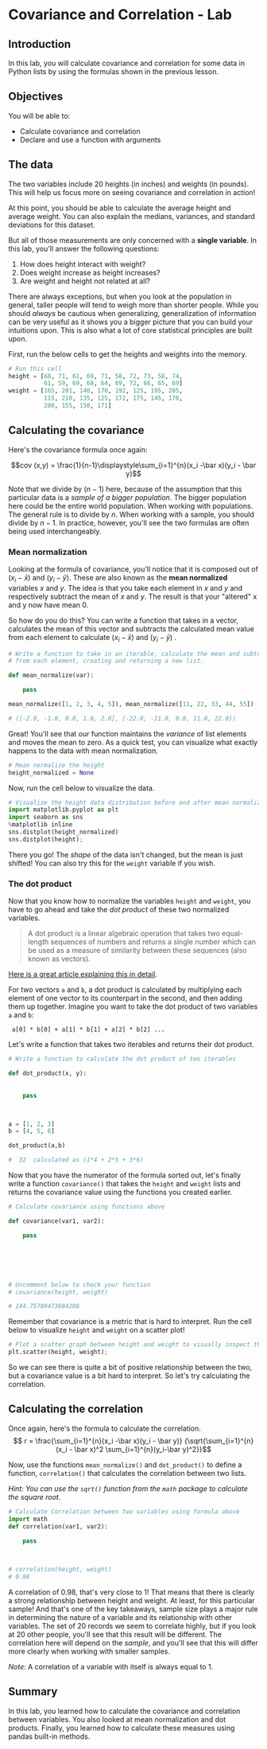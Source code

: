 
# Covariance and Correlation - Lab

## Introduction

In this lab, you will calculate covariance and correlation for some data in Python lists by using the formulas shown in the previous lesson. 

## Objectives

You will be able to: 
- Calculate covariance and correlation  
- Declare and use a function with arguments   


## The data

The two variables include 20 heights (in inches) and weights (in pounds). This will help us focus more on seeing covariance and correlation in action!

At this point, you should be able to calculate the average height and average weight. You can also explain the medians, variances, and standard deviations for this dataset.

But all of those measurements are only concerned with a **single variable**. In this lab, you'll answer the following questions:

1. How does height interact with weight? 
2. Does weight increase as height increases?
3. Are weight and height not related at all?

There are always exceptions, but when you look at the population in general, taller people will tend to weigh more than shorter people. While you should *always* be cautious when generalizing, generalization of information can be very useful as it shows you a bigger picture that you can build your intuitions upon. This is also what a lot of core statistical principles are built upon.


First, run the below cells to get the heights and weights into the memory. 


```python
# Run this cell
height = [68, 71, 61, 69, 71, 58, 72, 73, 58, 74, 
          61, 59, 69, 68, 64, 69, 72, 66, 65, 69]
weight = [165, 201, 140, 170, 192, 125, 195, 205, 
          115, 210, 135, 125, 172, 175, 145, 170, 
          200, 155, 150, 171]
```

## Calculating the covariance 

Here's the covariance formula once again:  

$$cov (x,y) = \frac{1}{n-1}\displaystyle\sum_{i=1}^{n}(x_i -\bar x)(y_i - \bar y)$$

Note that we divide by $(n-1)$ here, because of the assumption that this particular data is a _sample of a bigger population_. The bigger population here could be the entire world population. When working with populations. The general rule is to divide by $n$. When working with a sample, you should divide by $n-1$. In practice, however, you'll see the two formulas are often being used interchangeably. 

### Mean normalization 

Looking at the formula of covariance, you'll notice that it is composed out of $(x_i -\bar x)$ and $(y_i -\bar y)$. These are also known as the **mean normalized** variables $x$ and $y$. The idea is that you take each element in $x$ and $y$ and respectively subtract the mean of $x$ and $y$. The result is that your "altered" x and y now have mean 0.

So how do you do  this? You can write a function that takes in a vector, calculates the mean of this vector and subtracts the calculated mean value from each element to calculate $(x_i -\bar x)$ and  $(y_i -\bar y)$ . 



```python
# Write a function to take in an iterable, calculate the mean and subtract the mean value
# from each element, creating and returning a new list. 

def mean_normalize(var):

    pass

mean_normalize([1, 2, 3, 4, 5]), mean_normalize([11, 22, 33, 44, 55])

# ([-2.0, -1.0, 0.0, 1.0, 2.0], [-22.0, -11.0, 0.0, 11.0, 22.0])
```

Great! You'll see that our function maintains the _variance_ of list elements and moves the mean to zero. As a quick test, you can visualize what exactly happens to the data with mean normalization. 


```python
# Mean normalize the height 
height_normalized = None
```

Now, run the cell below to visualize the data. 


```python
# Visualize the height data distribution before and after mean normalization 
import matplotlib.pyplot as plt
import seaborn as sns
%matplotlib inline
sns.distplot(height_normalized)
sns.distplot(height);
```

There you go! The _shape_ of the data isn't changed, but the mean is just shifted! You can also try this for the `weight` variable if you wish.

### The dot product
Now that you know how to normalize the variables `height` and `weight`, you have to go ahead and take the _dot product_ of these two normalized variables.

> A dot product is a linear algebraic operation that takes two equal-length sequences of numbers and returns a single number which can be used as a measure of similarity between these sequences (also known as vectors).

[Here is a great article explaining this in detail](https://betterexplained.com/articles/vector-calculus-understanding-the-dot-product/).

For two vectors `a` and `b`, a dot product is calculated by multiplying each element of one vector to its counterpart in the second, and then adding them up together. Imagine you want to take the dot product of two variables `a` and `b`:

```
 a[0] * b[0] + a[1] * b[1] + a[2] * b[2] ...

```

Let's write a function that takes two iterables and returns their dot product. 


```python
# Write a function to calculate the dot product of two iterables 

def dot_product(x, y):
    
    
    pass



a = [1, 2, 3]
b = [4, 5, 6]

dot_product(a,b)

#  32  calculated as (1*4 + 2*5 + 3*6)
```

Now that you have the numerator of the formula sorted out, let's finally write a function `covariance()` that takes the `height` and `weight` lists and returns the covariance value using the functions you created earlier. 


```python
# Calculate covariance using functions above

def covariance(var1, var2):

    pass






# Uncomment below to check your function
# covariance(height, weight)

# 144.75789473684208
```

Remember that covariance is a metric that is hard to interpret. Run the cell below to visualize `height` and `weight` on a scatter plot! 


```python
# Plot a scatter graph between height and weight to visually inspect the relationship 
plt.scatter(height, weight);
```

So we can see there is quite a bit of positive relationship between the two, but a covariance value is a bit hard to interpret. So let's try calculating the correlation. 

## Calculating the correlation

Once again, here's the formula to calculate the correlation. 
$$ r = \frac{\sum_{i=1}^{n}(x_i -\bar x)(y_i - \bar y)} {\sqrt{\sum_{i=1}^{n}(x_i - \bar x)^2 \sum_{i=1}^{n}(y_i-\bar y)^2}}$$


Now, use the functions `mean_normalize()` and `dot_product()` to define a function, `correlation()` that calculates the correlation between two lists. 

_Hint: You can use the `sqrt()` function from the `math` package to calculate the square root._


```python
# Calculate Correlation between two variables using formula above
import math
def correlation(var1, var2):
    
    pass



# correlation(height, weight)
# 0.98
```

A correlation of 0.98, that's very close to 1! That means that there is clearly a strong relationship between height and weight. At least, for this particular sample!  And that's one of the key takeaways, sample size plays a major rule in determining the nature of a variable and its relationship with other variables. The set of 20 records we seem to correlate highly, but if you look at 20 other people, you'll see that this result will be different. The correlation here will depend on the *sample*, and you'll see that this will differ more clearly when working with smaller samples.

_Note:_ A correlation of a variable with itself is always equal to 1.  

## Summary 

In this lab, you learned how to calculate the covariance and correlation between variables. You also looked at mean normalization and dot products. Finally, you learned how to calculate these measures using pandas built-in methods. 
